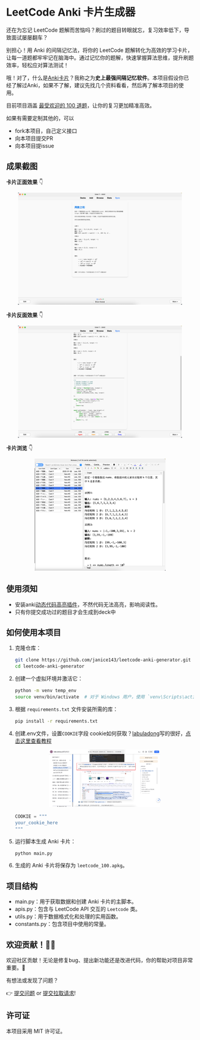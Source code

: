 # LeetCode Anki 卡片生成器

还在为忘记 LeetCode 题解而苦恼吗？刷过的题目转眼就忘，复习效率低下，导致面试屡屡翻车？

别担心！用 Anki 的间隔记忆法，将你的 LeetCode 题解转化为高效的学习卡片，让每一道题都牢牢记在脑海中。通过记忆你的题解，快速掌握算法思维，提升刷题效率，轻松应对算法测试！

哦！对了，什么是[Anki卡片](https://apps.ankiweb.net/)？我称之为**史上最强间隔记忆软件**。本项目假设你已经了解过Anki，如果不了解，建议先找几个资料看看，然后再了解本项目的使用。

目前项目涵盖 [最受欢迎的 100 道题](https://leetcode.cn/studyplan/top-100-liked/)，让你的复习更加精准高效。

如果有需要定制其他的，可以

- fork本项目，自己定义接口
- 向本项目提交PR
- 向本项目提issue

## 成果截图

**卡片正面效果** 👇
<p align='center'>
  <img src="./screen-shots/card-front.png" alt="image"  height="300">

</p>

**卡片反面效果** 👇

<p align='center'>
  <img src="./screen-shots/card-back.png" alt="image"  height="300">
</p>

**卡片浏览** 👇

<p align='center'>
  <img src="./screen-shots/card-lists.png" alt="image"  height="300">
</p>

## 使用须知

- 安装anki[动态代码高亮插件](https://ankiweb.net/shared/info/1339779080)，不然代码无法高亮，影响阅读性。
- 只有你提交成功过的题目才会生成到deck中

## 如何使用本项目

1. 克隆仓库：

    ```sh
    git clone https://github.com/janice143/leetcode-anki-generator.git
    cd leetcode-anki-generator
    ```

2. 创建一个虚拟环境并激活它：

    ```sh
    python -m venv temp_env
    source venv/bin/activate  # 对于 Windows 用户，使用 `venv\Scripts\activate`
    ```

3. 根据 `requirements.txt` 文件安装所需的库：

    ```sh
    pip install -r requirements.txt
    ```

4. 创建.env文件，设置`COOKIE`字段
   cookie如何获取？[labuladong](https://github.com/labuladong)写的很好，[点击这里查看教程](https://labuladong.online/algo/intro/jetbrains/#%E7%99%BB%E5%BD%95-%E5%8A%9B%E6%89%A3-leetcode-%E8%B4%A6%E5%8F%B7)

    <p align='center'>
      <img src="./screen-shots/how to get your cookie.png" alt="image"  width="300">
    </p>

    ```python
    COOKIE = """
    your_cookie_here
    """
    ```

5. 运行脚本生成 Anki 卡片：

    ```sh
    python main.py
    ```

6. 生成的 Anki 卡片将保存为 `leetcode_100.apkg`。

## 项目结构

- main.py：用于获取数据和创建 Anki 卡片的主脚本。
- apis.py：包含与 LeetCode API 交互的 `Leetcode` 类。
- utils.py：用于数据格式化和处理的实用函数。
- constants.py：包含项目中使用的常量。

## 欢迎贡献！🚀✨

欢迎社区贡献！无论是修复bug、提出新功能还是改进代码，你的帮助对项目非常重要。🤝

有想法或发现了问题？

👉 [提交问题](https://github.com/janice143/leetcode-anki-generator/issues) or [提交拉取请求](https://github.com/janice143/leetcode-anki-generator/pulls)!  

## 许可证

本项目采用 MIT 许可证。
